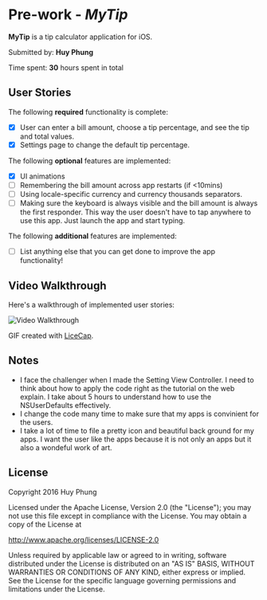 # Pre-work - *MyTip*

**MyTip** is a tip calculator application for iOS.

Submitted by: **Huy Phung**

Time spent: **30** hours spent in total

## User Stories

The following **required** functionality is complete:

* [x] User can enter a bill amount, choose a tip percentage, and see the tip and total values.
* [x] Settings page to change the default tip percentage.

The following **optional** features are implemented:
* [x] UI animations
* [ ] Remembering the bill amount across app restarts (if <10mins)
* [ ] Using locale-specific currency and currency thousands separators.
* [ ] Making sure the keyboard is always visible and the bill amount is always the first responder. This way the user doesn't have to tap anywhere to use this app. Just launch the app and start typing.

The following **additional** features are implemented:

- [ ] List anything else that you can get done to improve the app functionality!

## Video Walkthrough 

Here's a walkthrough of implemented user stories:

![Video Walkthrough](http://imgur.com/gallery/1uy7U)

GIF created with [LiceCap](http://www.cockos.com/licecap/).

## Notes

- I face the challenger when I made the Setting View Controller. I need to think about how to apply the code right
  as the tutorial on the web explain. I take about 5 hours to understand how to use the NSUserDefaults effectively.
- I change the code many time to make sure that my apps is convinient for the users.
- I take a lot of time to file a pretty icon and beautiful back ground for my apps. I want the user like the apps
  because it is not only an apps but it also a wondeful work of art.

## License

Copyright 2016 Huy Phung

Licensed under the Apache License, Version 2.0 (the "License");
you may not use this file except in compliance with the License.
You may obtain a copy of the License at

http://www.apache.org/licenses/LICENSE-2.0

Unless required by applicable law or agreed to in writing, software
distributed under the License is distributed on an "AS IS" BASIS,
WITHOUT WARRANTIES OR CONDITIONS OF ANY KIND, either express or implied.
See the License for the specific language governing permissions and
limitations under the License.
